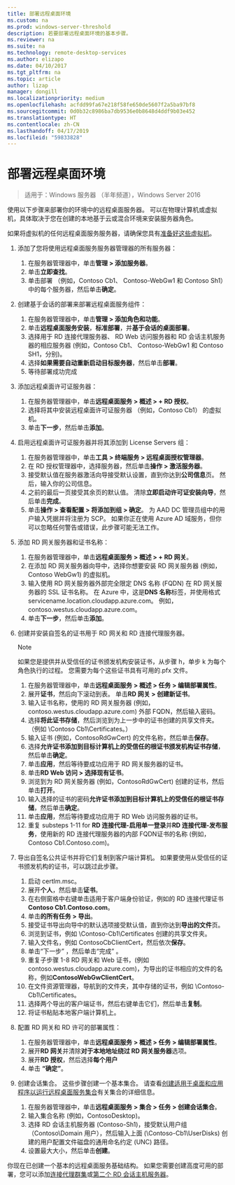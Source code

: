 ```yaml
---
title: 部署远程桌面环境
ms.custom: na
ms.prod: windows-server-threshold
description: 若要部署远程桌面环境的基本步骤。
ms.reviewer: na
ms.suite: na
ms.technology: remote-desktop-services
ms.author: elizapo
ms.date: 04/10/2017
ms.tgt_pltfrm: na
ms.topic: article
author: lizap
manager: dongill
ms.localizationpriority: medium
ms.openlocfilehash: acfdd99fa67e218f58fe650de5607f2a5ba97bf8
ms.sourcegitcommit: 0d0b32c8986ba7db9536e0b8648d4ddf9b03e452
ms.translationtype: HT
ms.contentlocale: zh-CN
ms.lasthandoff: 04/17/2019
ms.locfileid: "59833828"
---
```

# <a name="deploy-your-remote-desktop-environment"></a>部署远程桌面环境

>适用于：Windows 服务器 （半年频道），Windows Server 2016

使用以下步骤来部署你的环境中的远程桌面服务器。 可以在物理计算机或虚拟机，具体取决于您在创建的本地基于云或混合环境来安装服务器角色。 

如果将虚拟机的任何远程桌面服务服务器，请确保您具有[准备好这些虚拟机](rds-prepare-vms.md)。
  
  
1.  添加了您将使用远程桌面服务服务器管理器的所有服务器：  
    1.  在服务器管理器中，单击**管理 > 添加服务器**。  
    2.  单击**立即查找**。  
    3.  单击部署 （例如，Contoso Cb1、 Contoso-WebGw1 和 Contoso Sh1） 中的每个服务器，然后单击**确定**。  
2.  创建基于会话的部署来部署远程桌面服务组件：  
    1.  在服务器管理器中，单击**管理 > 添加角色和功能**。  
    2.  单击**远程桌面服务安装**，**标准部署**，并**基于会话的桌面部署**。  
    3.  选择用于 RD 连接代理服务器、 RD Web 访问服务器和 RD 会话主机服务器的相应服务器 (例如，Contoso Cb1、 Contoso-WebGw1 和 Contoso SH1，分别)。  
    4.  选择**如果需要自动重新启动目标服务器**，然后单击**部署**。  
    5.  等待部署成功完成  
3.  添加远程桌面许可证服务器：  
    1.  在服务器管理器中，单击**远程桌面服务 > 概述 > + RD 授权**。  
    2.  选择将其中安装远程桌面许可证服务器 （例如，Contoso Cb1） 的虚拟机。  
    3.  单击**下一步**，然后单击**添加**。  
4.  启用远程桌面许可证服务器并将其添加到 License Servers 组：  
    1.  在服务器管理器中，单击**工具 > 终端服务 > 远程桌面授权管理器**。  
    2.  在 RD 授权管理器中，选择服务器，然后单击**操作 > 激活服务器**。  
    3.  接受默认值在服务器激活向导接受默认设置，直到你达到**公司信息**页。 然后，输入你的公司信息。  
    4.  之前的最后一页接受其余页的默认值。 清除**立即启动许可证安装向导**，然后单击**完成**。  
    5.  单击**操作 > 查看配置 > 将添加到组 > 确定**。 为 AAD DC 管理员组中的用户输入凭据并将注册为 SCP。 如果你正在使用 Azure AD 域服务，但你可以忽略任何警告或错误，此步骤可能无法工作。  
5.  添加 RD 网关服务器和证书名称：  
    1.  在服务器管理器中，单击**远程桌面服务 > 概述 > + RD 网关**。  
    2.  在添加 RD 网关服务器向导中，选择你想要安装 RD 网关服务器 (例如，Contoso WebGw1) 的虚拟机。  
    3.  输入使用 RD 网关服务器外部完全限定 DNS 名称 (FQDN) 在 RD 网关服务器的 SSL 证书名称。 在 Azure 中，这是**DNS 名称**标签，并使用格式 servicename.location.cloudapp.azure.com。 例如，contoso.westus.cloudapp.azure.com。  
    4.  单击**下一步**，然后单击**添加**。
6.  创建并安装自签名的证书用于 RD 网关和 RD 连接代理服务器。

       > [!NOTE]
       > 如果您是提供并从受信任的证书颁发机构安装证书，从步骤 h，单步 k 为每个角色执行的过程。 您需要为每个这些证书具有可用的.pfx 文件。
       
    1.  在服务器管理器中，单击**远程桌面服务 > 概述 > 任务 > 编辑部署属性**。  
    2.  展开**证书**，然后向下滚动到表。 单击**RD 网关 > 创建新证书**。  
    3.  输入证书名称，使用的 RD 网关服务器 (例如，contoso.westus.cloudapp.azure.com) 外部 FQDN，然后输入密码。  
    4.  选择**将此证书存储**，然后浏览到为上一步中的证书创建的共享文件夹。 （例如 \Contoso Cb1\Certificates。）  
    5.  输入证书 (例如，ContosoRdGwCert) 的文件名称，然后单击**保存**。  
    6.  选择**允许证书添加到目标计算机上的受信任的根证书颁发机构证书存储**，然后单击**确定**。  
    7.  单击**应用**，然后等待要成功应用于 RD 网关服务器的证书。  
    8.  单击**RD Web 访问 > 选择现有证书**。  
    9.  浏览到为 RD 网关服务器 (例如，ContosoRdGwCert) 创建的证书，然后单击**打开**。  
    10. 输入选择的证书的密码**允许证书添加到目标计算机上的受信任的根证书存储**，然后单击**确定**。  
    11. 单击**应用**，然后等待要成功应用于 RD Web 访问服务器的证书。  
    12. 重复 substeps 1-11 for **RD 连接代理-启用单一登录**并**RD 连接代理-发布服务**，使用新的 RD 连接代理服务器的内部 FQDN证书的名称 (例如，Contoso Cb1.Contoso.com)。  
7.  导出自签名公共证书并将它们复制到客户端计算机。 如果要使用从受信任的证书颁发机构的证书，可以跳过此步骤。  
    1.  启动 certlm.msc。  
    2.  展开**个人**，然后单击**证书**。  
    3.  在右侧窗格中右键单击适用于客户端身份验证，例如的 RD 连接代理证书**Contoso Cb1.Contoso.com**。  
    4.  单击**的所有任务 > 导出**。  
    5.  接受证书导出向导中的默认选项接受默认值，直到你达到**导出的文件**页。  
    6.  浏览到证书，例如 \Contoso-Cb1\Certificates 创建的共享文件夹。  
    7.  输入文件名，例如 ContosoCbClientCert，然后依次**保存**。  
    8.  单击“下一步” ，然后单击“完成” 。  
    9.  重复子步骤 1-8 RD 网关和 Web 证书，(例如 contoso.westus.cloudapp.azure.com)，为导出的证书相应的文件的名称，例如**ContosoWebGwClientCert**。  
    10. 在文件资源管理器，导航到的文件夹，其中存储的证书，例如 \Contoso-Cb1\Certificates。  
    11. 选择两个导出的客户端证书，然后右键单击它们，然后单击**复制**。  
    12. 将证书粘贴本地客户端计算机上。  
8.  配置 RD 网关和 RD 许可的部署属性：  
    1.  在服务器管理器中，单击**远程桌面服务 > 概述 > 任务 > 编辑部署属性**。  
    2.  展开**RD 网关**并清除**对于本地地址绕过 RD 网关服务器**选项。  
    3.  展开**RD 授权**，然后选择**每个用户**  
    4.  单击 **“确定”**。  
10. 创建会话集合。 这些步骤创建一个基本集合。 请查看[创建适用于桌面和应用程序以运行远程桌面服务集合](rds-create-collection.md)有关集合的详细信息。
 
    1.  在服务器管理器中，单击**远程桌面服务 > 集合 > 任务 > 创建会话集合**。  
    2.  输入集合名称 (例如，ContosoDesktop)。  
    3.  选择 RD 会话主机服务器 (Contoso-Sh1)，接受默认用户组 （Contoso\Domain 用户），然后输入上面 (\Contoso-Cb1\UserDisks) 创建的用户配置文件磁盘的通用命名约定 (UNC) 路径。  
    4.  设置最大大小，然后单击**创建**。  
  

你现在已创建一个基本的远程桌面服务基础结构。 如果您需要创建高度可用的部署，您可以添加[连接代理群集](rds-connection-broker-cluster.md)或[第二个 RD 会话主机服务器](rds-scale-rdsh-farm.md)。

